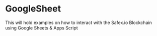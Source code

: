 # GoogleSheet
This will hold examples on how to interact with the Safex.io Blockchain using Google Sheets &amp; Apps Script
